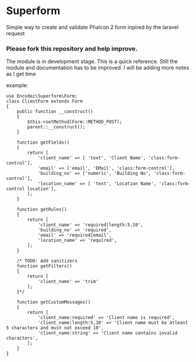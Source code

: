 # Superform
Simple way to create and validate Phalcon 2 form inpired by the laravel request

### Please fork this repository and help improve.

The module is in development stage. This is a quick reference. Still the module and documentation has to be improved. I will be adding more notes as I get time

example:

```
use Encodez\Superform\Form;
class ClientForm extends Form
{
    public function __construct()
    {
        $this->setMethod(Form::METHOD_POST);
        parent::__construct();
    }

    function getFields()
    {
        return [
            'client_name' => [ 'text', 'Client Name', 'class:form-control'],
            'email' => ['email', 'EMail', 'class:form-control'],
            'building_no' => ['numeric', 'Building No', 'class:form-control'],
            'location_name' => [ 'text', 'Location Name', 'class:form-control location'],
        ];
    }

    function getRules()
    {
        return [
            'client_name' => 'required|length:5,10',
            'building_no' => 'required',
            'email' => 'required|email',
            'location_name' => 'required',
        ];
    }

    /* TODO: Add sanitizers
    function getFilters()
    {
        return [
            'client_name' => 'trim'
        ];
    }*/

    function getCustomMessages()
    {
        return [
            'client_name:required' => 'Client name is required',
            'client_name:length:5,10' => 'Client name must be atleast 5 characters and must not exceed 10',
            'client_name:string' => 'Client name contains invalid characters',
        ];
    }
}
```
